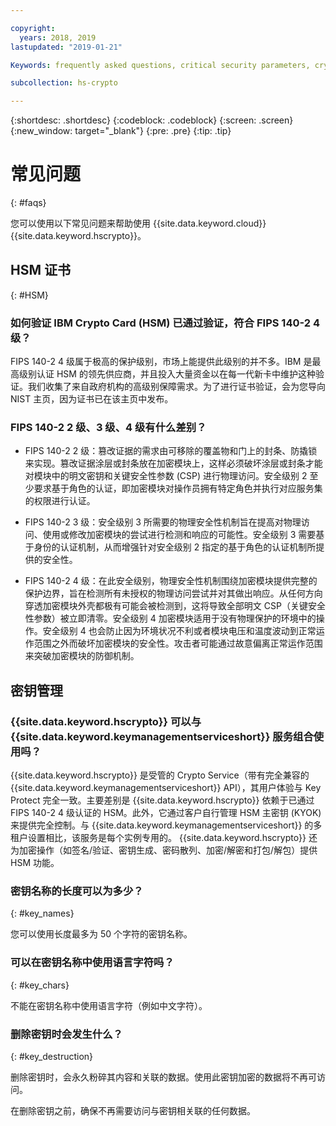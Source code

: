 ```yaml
---

copyright:
  years: 2018, 2019
lastupdated: "2019-01-21"

Keywords: frequently asked questions, critical security parameters, cryptographic module, Security Level

subcollection: hs-crypto

---
```


{:shortdesc: .shortdesc}
{:codeblock: .codeblock}
{:screen: .screen}
{:new_window: target="_blank"}
{:pre: .pre}
{:tip: .tip}

# 常见问题
{: #faqs}

您可以使用以下常见问题来帮助使用 {{site.data.keyword.cloud}} {{site.data.keyword.hscrypto}}。

## HSM 证书
{: #HSM}

### 如何验证 IBM Crypto Card (HSM) 已通过验证，符合 FIPS 140-2 4 级？

FIPS 140-2 4 级属于极高的保护级别，市场上能提供此级别的并不多。IBM 是最高级别认证 HSM 的领先供应商，并且投入大量资金以在每一代新卡中维护这种验证。我们收集了来自政府机构的高级别保障需求。为了进行证书验证，会为您导向 NIST 主页，因为证书已在该主页中发布。

### FIPS 140-2 2 级、3 级、4 级有什么差别？

* FIPS 140-2 2 级：篡改证据的需求由可移除的覆盖物和门上的封条、防撬锁来实现。篡改证据涂层或封条放在加密模块上，这样必须破坏涂层或封条才能对模块中的明文密钥和关键安全性参数 (CSP) 进行物理访问。安全级别 2 至少要求基于角色的认证，即加密模块对操作员拥有特定角色并执行对应服务集的权限进行认证。

* FIPS 140-2 3 级：安全级别 3 所需要的物理安全性机制旨在提高对物理访问、使用或修改加密模块的尝试进行检测和响应的可能性。安全级别 3 需要基于身份的认证机制，从而增强针对安全级别 2 指定的基于角色的认证机制所提供的安全性。

* FIPS 140-2 4 级：在此安全级别，物理安全性机制围绕加密模块提供完整的保护边界，旨在检测所有未授权的物理访问尝试并对其做出响应。从任何方向穿透加密模块外壳都极有可能会被检测到，这将导致全部明文 CSP（关键安全性参数）被立即清零。安全级别 4 加密模块适用于没有物理保护的环境中的操作。安全级别 4 也会防止因为环境状况不利或者模块电压和温度波动到正常运作范围之外而破坏加密模块的安全性。攻击者可能通过故意偏离正常运作范围来突破加密模块的防御机制。

## 密钥管理

### {{site.data.keyword.hscrypto}} 可以与 {{site.data.keyword.keymanagementserviceshort}} 服务组合使用吗？

 {{site.data.keyword.hscrypto}} 是受管的 Crypto Service（带有完全兼容的 {{site.data.keyword.keymanagementserviceshort}} API），其用户体验与 Key Protect 完全一致。主要差别是 {{site.data.keyword.hscrypto}} 依赖于已通过 FIPS 140-2 4 级认证的 HSM。此外，它通过客户自行管理 HSM 主密钥 (KYOK) 来提供完全控制。与 {{site.data.keyword.keymanagementserviceshort}} 的多租户设置相比，该服务是每个实例专用的。 {{site.data.keyword.hscrypto}} 还为加密操作（如签名/验证、密钥生成、密码散列、加密/解密和打包/解包）提供 HSM 功能。

### 密钥名称的长度可以为多少？
{: #key_names}

您可以使用长度最多为 50 个字符的密钥名称。

### 可以在密钥名称中使用语言字符吗？
{: #key_chars}

不能在密钥名称中使用语言字符（例如中文字符）。

### 删除密钥时会发生什么？
{: #key_destruction}

删除密钥时，会永久粉碎其内容和关联的数据。使用此密钥加密的数据将不再可访问。

在删除密钥之前，确保不再需要访问与密钥相关联的任何数据。
